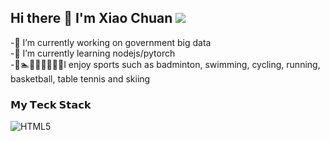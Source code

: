 ## Hi there 👋 I'm Xiao Chuan  ![](https://komarev.com/ghpvc/?username=carljings&color=blue&style=flat-square)


-🔭 I’m currently working on government big data <br>
-🌱 I’m currently learning nodejs/pytorch<br>
-🏸🏊🚴‍♀️🏃🏀🏓🎿I enjoy sports such as badminton, swimming, cycling, running, basketball, table tennis and skiing

### 𝗠𝘆 𝗧𝗲𝗰𝗸 𝗦𝘁𝗮𝗰𝗸
![HTML5](https://img.shields.io/badge/-HTML5-%23E44D27?style=flat-square&logo=html5&logoColor=ffffff)

